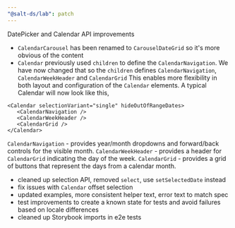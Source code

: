 ```yaml
---
"@salt-ds/lab": patch
---
```


DatePicker and Calendar API improvements

- `CalendarCarousel` has been renamed to `CarouselDateGrid` so it's more obvious of the content
- `Calendar` previously used `children` to define the `CalendarNavigation`.
  We have now changed that so the `children` defines `CalendarNavigation`, `CalendarWeekHeader` and `CalendarGrid`
  This enables more flexibility in both layout and configuration of the `Calendar` elements.
  A typical Calendar will now look like this,

```
<Calendar selectionVariant="single" hideOutOfRangeDates>
   <CalendarNavigation />
   <CalendarWeekHeader />
   <CalendarGrid />
</Calendar>
```

`CalendarNavigation` - provides year/month dropdowns and forward/back controls for the visible month.
`CalendarWeekHeader` - provides a header for `CalendarGrid` indicating the day of the week.
`CalendarGrid` - provides a grid of buttons that represent the days from a calendar month.

- cleaned up selection API, removed `select`, use `setSelectedDate` instead
- fix issues with `Calendar` offset selection
- updated examples, more consistent helper text, error text to match spec
- test improvements to create a known state for tests and avoid failures based on locale differences
- cleaned up Storybook imports in e2e tests

